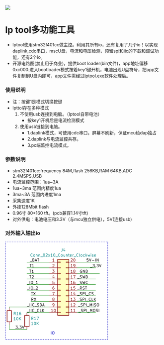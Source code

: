 ![](./image/me.ico)
# lp tool多功能工具
* lptool使用stm32f401cc做主控。利用其所有io，还有复用了几个io！以实现daplink,cdc串口，mscU盘，电流和电压检测，预留spi和iic的下载和调试功能，还有2个io。
* 开源电路图(禁止用于商业)，提供boot loader(bin文件)，app地址偏移0xc000.进入bootloader模式按着key1键开机，电脑出现U盘符号，把app文件复制到U盘内即可，app文件需经过lptool.exe软件处理后。

### 使用说明
* 注：按键1是模式切换按键
* lpttol存在多种模式
    1. 不使用usb连接到电脑。（lptool自带电池）
        * 按key1开机后是电流检测模式
    2. 使用usb链接到电脑。
        * 1.daplink模式，可使用cdc串口，屏幕不刷新，保证mcu给dap独占
        * 2.daplink与电流监控共存。
        * 3.pc端监控电流模式。



### 参数说明
* stm32f401cc:frequency 84M,flash 256KB,RAM 64KB,ADC 2.4MSPS,USB
* 电流监控范围：1ua~3A
* 1ua~3ma 范围内精度1ua
* 3ma~3A 范围内进度1ma
* 采集速度1K
* 外挂128Mbit flash
* 0.96寸 80*160 tft。(pcb兼容1.14寸tft)
* 对外供电：电池电压和3.3V（与mcu独立供电），5V(连接usb)

### 对外输入输出io
![](./image/io.png)